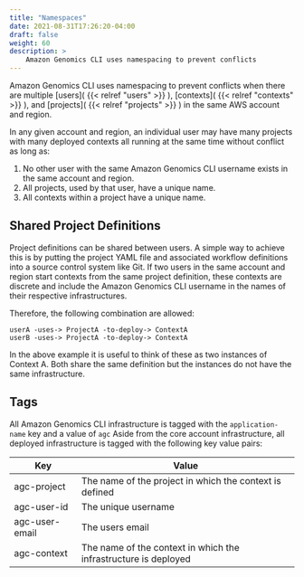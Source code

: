 ```yaml
---
title: "Namespaces"
date: 2021-08-31T17:26:20-04:00
draft: false
weight: 60
description: >
    Amazon Genomics CLI uses namespacing to prevent conflicts
---
```

Amazon Genomics CLI uses namespacing to prevent conflicts when there are multiple [users]( {{< relref "users" >}} ), [contexts]( {{< relref "contexts" >}} ), and [projects]( {{< relref "projects" >}} ) in the same AWS account and region.

In any given account and region, an individual user may have many projects with many deployed contexts all running at the
same time without conflict as long as:

1. No other user with the same Amazon Genomics CLI username exists in the same account and region.
2. All projects, used by that user, have a unique name.
3. All contexts within a project have a unique name.

## Shared Project Definitions

Project definitions can be shared between users. A simple way to achieve this is by putting the project YAML file and associated
workflow definitions into a source control system like Git. If two users in the same account and region start contexts
from the same project definition, these contexts are discrete and include the Amazon Genomics CLI username in the names of their respective
infrastructures.

Therefore, the following combination are allowed:

    userA -uses-> ProjectA -to-deploy-> ContextA
    userB -uses-> ProjectA -to-deploy-> ContextA

In the above example it is useful to think of these as two instances of Context A. Both share the same definition but the
instances do not have the same infrastructure.

## Tags

All Amazon Genomics CLI infrastructure is tagged with the `application-name` key and a value of `agc`
Aside from the core account infrastructure, all deployed infrastructure is tagged with the following key value pairs:


| Key            | Value                                                           |
| ---------------- | ----------------------------------------------------------------- |
| agc-project    | The name of the project in which the context is defined         |
| agc-user-id    | The unique username                                             |
| agc-user-email | The users email                                                 |
| agc-context    | The name of the context in which the infrastructure is deployed |

